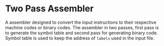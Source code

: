# Two Pass Assembler
A assembler designed to convert the input instructions to their respective machine codes or binary codes.
The assembler in two passes, first pass is to generate the symbol table and second pass for generating binary code. Symbol table is used to keep the address of `labels` used in the input file.
